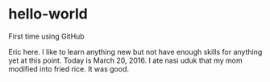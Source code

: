 # hello-world
First time using GitHub

Eric here. I like to learn anything new but not have enough skills for anything yet at this point.
Today is March 20, 2016. I ate nasi uduk that my mom modified into fried rice. It was good.
